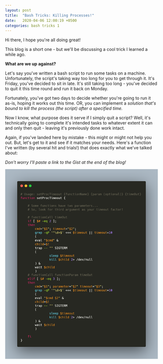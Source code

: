 ```yaml
---
layout: post
title:  "Bash Tricks: Killing Processes!"
date:   2020-04-06 12:00:19 +0500
categories: bash tricks 1
---
```


Hi there, I hope you're all doing great! 

This blog is a short one - but we'll be discussing a cool trick I learned a while ago.

**What are we up against?**

Let's say you've written a bash script to run some tasks on a machine. Unfortunately, the script's taking way too long for you to get through it. It's Friday, you've decided to sit in late. It's still taking too long - you've decided to quit it this time round and run it back on Monday. 

Fortunately, you've got two days to decide whether you're going to run it as-is, hoping it works out this time. OR, you can implement a _solution that's bound to kill the process (the script) after a specified time._
 
Now I know, what purpose does it serve if I simply quit a script? Well, it's technically going to complete it's intended tasks to whatever extent it can and only then quit - leaving it's previously done work intact. 

Again, if you've landed here by mistake - this might or might not help you out. But, let's get to it and see if it matches your needs. Here's a function I've written (by several hit and trials!) that does exactly what we've talked about:

_Don't worry I'll paste a link to the Gist at the end of the blog!_

![alt text](/assets/bash-tricks-1/code.png)

